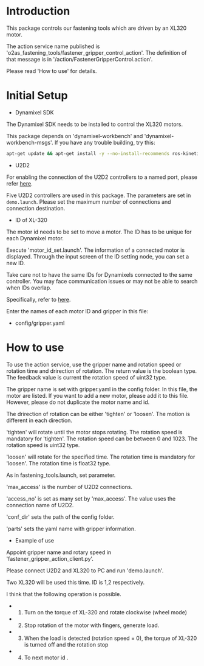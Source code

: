 # Introduction
This package controls our fastening tools which are driven by an XL320 motor. 

The action service name published is 'o2as_fastening_tools/fastener_gripper_control_action'.
The definition of that message is in '/action/FastenerGripperControl.action'.

Please read 'How to use' for details. 

# Initial Setup
* Dynamixel SDK

The Dynamixel SDK needs to be installed to control the XL320 motors.

This package depends on 'dynamixel-workbench' and 'dynamixel-workbench-msgs'. If you have any trouble building, try this:
```bash
apt-get update && apt-get install -y --no-install-recommends ros-kinetic-dynamixel-sdk
```

* U2D2

For enabling the connection of the U2D2 controllers to a named port, please refer [here](https://gitlab.com/o2as/ur-o2as/blob/develop/udev_rules.md).

Five U2D2 controllers are used in this package. The parameters are set in `demo.launch`.
Please set the maximum number of connections and connection destination.

* ID of XL-320

The motor id needs to be set to move a motor. The ID has to be unique for each Dynamixel motor.

Execute 'motor_id_set.launch'.
The information of a connected motor is displayed.
Through the input screen of the ID setting node, you can set a new ID.

Take care not to have the same IDs for Dynamixels connected to the same controller. You may face communication issues or may not be able to search when IDs overlap.

Specifically, refer to [here](http://support.robotis.com/en/product/actuator/dynamixel_x/xl_series/xl-320.htm#Actuator_Address_03).

Enter the names of each motor ID and gripper in this file:

* config/gripper.yaml

# How to use
To use the action service, use the gripper name and rotation speed or rotation time and drirection of rotation.
The return value is the boolean type.
The feedback value is current the rotation speed of uint32 type.

The gripper name is set with gripper.yaml in the config folder.
In this file, the motor are listed.
If you want to add a new motor, please add it to this file.
However, please do not duplicate the motor name and id.

The drirection of rotation can be either 'tighten' or 'loosen'.
The motion is different in each direction.

'tighten' will rotate until the motor stops rotating.
The rotation speed is mandatory for 'tighten'.
The rotation speed can be between 0 and 1023.
The rotation speed is uint32 type.

'loosen' will rotate for the specified time.
The rotation time is mandatory for 'loosen'.
The rotation time is float32 type.

As in fastening_tools.launch, set parameter.

'max_access' is the number of U2D2 connections.

'access_no' is set as many set by 'max_access'. 
The value uses the connection name of U2D2.

'conf_dir' sets the path of the config folder.

'parts' sets the yaml name with gripper information.


* Example of use 

Appoint gripper name and rotary speed in 'fastener_gripper_action_client.py'.

Please connect U2D2 and XL320 to PC and run 'demo.launch'.

Two XL320 will be used this time.
ID is 1,2 respectively.

I think that the following operation is possible.

* 1. Turn on the torque of XL-320 and rotate clockwise (wheel mode)
* 2. Stop rotation of the motor with fingers, generate load.
* 3. When the load is detected (rotation speed = 0), the torque of XL-320 is turned off and the rotation stop
* 4. To next motor id .


